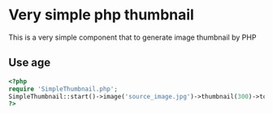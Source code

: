 Very simple php thumbnail
===================

This is a very simple component that to generate image thumbnail by PHP

Use age
-----------
```php
<?php
require 'SimpleThumbnail.php';
SimpleThumbnail::start()->image('source_image.jpg')->thumbnail(300)->to('destination_thumbnail_image.jpg');
?>
```